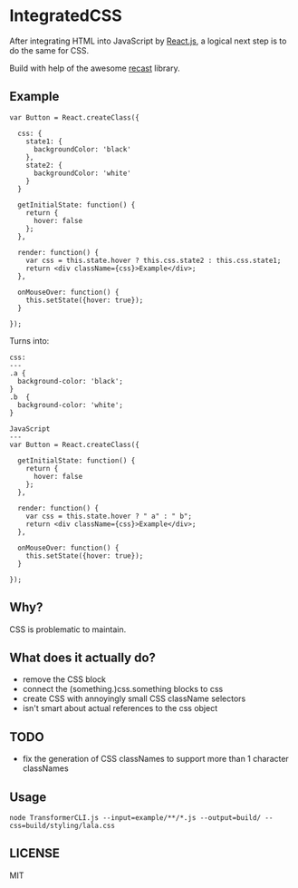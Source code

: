 IntegratedCSS
===
After integrating HTML into JavaScript by [React.js](http://github.com/facebook/react), a logical next step is to do the same for CSS.

Build with help of the awesome [recast](http://github.com/benjamn/recast) library.

Example
---
```
var Button = React.createClass({

  css: {
    state1: {
      backgroundColor: 'black'
    },
    state2: {
      backgroundColor: 'white'
    }
  }

  getInitialState: function() {
    return {
      hover: false
    };
  },

  render: function() {
    var css = this.state.hover ? this.css.state2 : this.css.state1;
    return <div className={css}>Example</div>;
  },

  onMouseOver: function() {
    this.setState({hover: true});
  }

});
```

Turns into:

```
css:
---
.a {
  background-color: 'black';
}
.b  {
  background-color: 'white';
}

JavaScript
---
var Button = React.createClass({

  getInitialState: function() {
    return {
      hover: false
    };
  },

  render: function() {
    var css = this.state.hover ? " a" : " b";
    return <div className={css}>Example</div>;
  },

  onMouseOver: function() {
    this.setState({hover: true});
  }

});

```

Why?
---
CSS is problematic to maintain.

What does it actually do?
---
- remove the CSS block
- connect the (something.)css.something blocks to css
- create CSS with annoyingly small CSS className selectors
- isn't smart about actual references to the css object

TODO
---
- fix the generation of CSS classNames to support more than 1 character classNames

Usage
---
```
node TransformerCLI.js --input=example/**/*.js --output=build/ --css=build/styling/lala.css
```

LICENSE
---
MIT
